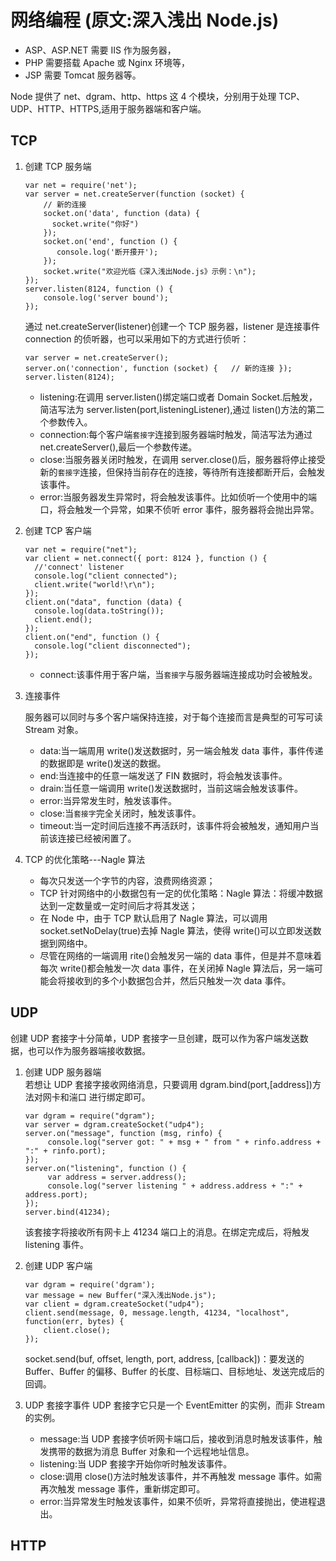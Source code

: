 # 网络编程 (原文:深入浅出 Node.js)

- ASP、ASP.NET 需要 IIS 作为服务器，
- PHP 需要搭载 Apache 或 Nginx 环境等，
- JSP 需要 Tomcat 服务器等。

Node 提供了 net、dgram、http、https 这 4 个模块，分别用于处理 TCP、UDP、HTTP、HTTPS,适用于服务器端和客户端。

## TCP

1. 创建 TCP 服务端

   ```
   var net = require('net');
   var server = net.createServer(function (socket) {
       // 新的连接
       socket.on('data', function (data) {
         socket.write("你好")
       });
       socket.on('end', function () {
          console.log('断开接܏开');
       });
       socket.write("欢迎光临《深入浅出Node.js》示例：\n");
   });
   server.listen(8124, function () {
       console.log('server bound');
   });
   ```

   通过 net.createServer(listener)创建一个 TCP 服务器，listener 是连接事件 connection 的侦听器，也可以采用如下的方式进行侦听：

   ```
   var server = net.createServer();
   server.on('connection', function (socket) {   // 新的连接 });
   server.listen(8124);
   ```

   - listening:在调用 server.listen()绑定端口或者 Domain Socket.后触发，简洁写法为 server.listen(port,listeningListener),通过 listen()方法的第二个参数传入。
   - connection:每个客户端`套接字`连接到服务器端时触发，简洁写法为通过 net.createServer(),最后一个参数传递。
   - close:当服务器关闭时触发，在调用 server.close()后，服务器将停止接受新的`套接字`连接，但保持当前存在的连接，等待所有连接都断开后，会触发该事件。
   - error:当服务器发生异常时，将会触发该事件。比如侦听一个使用中的端口，将会触发一个异常，如果不侦听 error 事件，服务器将会抛出异常。

2. 创建 TCP 客户端

   ```
   var net = require("net");
   var client = net.connect({ port: 8124 }, function () {
     //'connect' listener
     console.log("client connected");
     client.write("world!\r\n");
   });
   client.on("data", function (data) {
     console.log(data.toString());
     client.end();
   });
   client.on("end", function () {
     console.log("client disconnected");
   });
   ```

   - connect:该事件用于客户端，当`套接字`与服务器端连接成功时会被触发。

3. 连接事件

   服务器可以同时与多个客户端保持连接，对于每个连接而言是典型的可写可读 Stream 对象。

   - data:当一端周用 write()发送数据时，另一端会触发 data 事件，事件传递的数据即是 write()发送的数据。
   - end:当连接中的任意一端发送了 FIN 数据时，将会触发该事件。
   - drain:当任意一端调用 write()发送数据时，当前这端会触发该事件。
   - error:当异常发生时，触发该事件。
   - close:当`套接字`完全关闭时，触发该事件。
   - timeout:当一定时间后连接不再活跃时，该事件将会被触发，通知用户当前该连接已经被闲置了。

4. TCP 的优化策略---Nagle 算法

   - 每次只发送一个字节的内容，浪费网络资源；
   - TCP 针对网络中的小数据包有一定的优化策略：Nagle 算法：将缓冲数据达到一定数量或一定时间后才将其发送；
   - 在 Node 中，由于 TCP 默认启用了 Nagle 算法，可以调用 socket.setNoDelay(true)去掉 Nagle 算法，使得 write()可以立即发送数据到网络中。
   - 尽管在网络的一端调用 rite()会触发另一端的 data 事件，但是并不意味着每次 write()都会触发一次 data 事件，在关闭掉 Nagle 算法后，另一端可能会将接收到的多个小数据包合并，然后只触发一次 data 事件。

## UDP

创建 UDP 套接字十分简单，UDP 套接字一旦创建，既可以作为客户端发送数据，也可以作为服务器端接收数据。

1. 创建 UDP 服务器端  
   若想让 UDP 套接字接收网络消息，只要调用 dgram.bind(port,[address])方法对网卡和湍口
   进行绑定即可。

   ```
   var dgram = require("dgram");
   var server = dgram.createSocket("udp4");
   server.on("message", function (msg, rinfo) {
        console.log("server got: " + msg + " from " + rinfo.address + ":" + rinfo.port);
   });
   server.on("listening", function () {
        var address = server.address();
        console.log("server listening " + address.address + ":" + address.port);
   });
   server.bind(41234);

   ```

   该套接字将接收所有网卡上 41234 端口上的消息。在绑定完成后，将触发 listening 事件。

2. 创建 UDP 客户端

   ```
   var dgram = require('dgram');
   var message = new Buffer("深入浅出Node.js");
   var client = dgram.createSocket("udp4");
   client.send(message, 0, message.length, 41234, "localhost", function(err, bytes) {
       client.close();
   });
   ```

   socket.send(buf, offset, length, port, address, [callback])：要发送的 Buffer、Buffer 的偏移、Buffer 的长度、目标端口、目标地址、发送完成后的回调。

3. UDP 套接字事件
   UDP 套接字它只是一个 EventEmitter 的实例，而非 Stream 的实例。
   - message:当 UDP 套接字侦听网卡端口后，接收到消息时触发该事件，触发携带的数据为消息 Buffer 对象和一个远程地址信息。
   - listening:当 UDP 套接字开始你听时触发该事件。
   - close:调用 close()方法时触发该事件，并不再触发 message 事件。如需再次触发 message 事件，重新绑定即可。
   - error:当异常发生时触发该事件，如果不侦听，异常将直接抛出，使进程退出。

## HTTP
